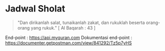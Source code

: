 # Jadwal Sholat

> "Dan dirikanlah salat, tunaikanlah zakat, dan rukuklah beserta orang-orang yang rukuk." [ Al Baqarah : 43 ]

End-point             : https://api.myquran.com
Dokumentasi end-point : https://documenter.getpostman.com/view/841292/Tz5p7yHS
